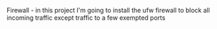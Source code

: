 Firewall -
in this project I'm going to install the ufw firewall to block all incoming traffic except traffic to a few exempted ports

